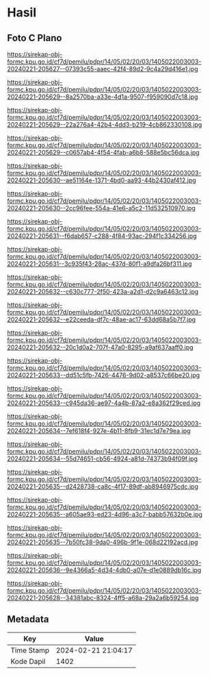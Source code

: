 # Hasil

## Foto C Plano

https://sirekap-obj-formc.kpu.go.id/cf7d/pemilu/pdpr/14/05/02/20/03/1405022003003-20240221-205627--07393c55-aaec-42f4-89d2-9c4a29d416e1.jpg

https://sirekap-obj-formc.kpu.go.id/cf7d/pemilu/pdpr/14/05/02/20/03/1405022003003-20240221-205629--8a2570ba-a33e-4d1a-9507-f959090d7c18.jpg

https://sirekap-obj-formc.kpu.go.id/cf7d/pemilu/pdpr/14/05/02/20/03/1405022003003-20240221-205629--22a276a4-42b4-4dd3-b219-4cb862330108.jpg

https://sirekap-obj-formc.kpu.go.id/cf7d/pemilu/pdpr/14/05/02/20/03/1405022003003-20240221-205629--c0657ab4-4f54-4fab-a6b8-588e5bc56dca.jpg

https://sirekap-obj-formc.kpu.go.id/cf7d/pemilu/pdpr/14/05/02/20/03/1405022003003-20240221-205630--ae51164e-1371-4bd0-aa93-44b2430af412.jpg

https://sirekap-obj-formc.kpu.go.id/cf7d/pemilu/pdpr/14/05/02/20/03/1405022003003-20240221-205630--2cc96fee-554a-41e6-a5c2-11d532510970.jpg

https://sirekap-obj-formc.kpu.go.id/cf7d/pemilu/pdpr/14/05/02/20/03/1405022003003-20240221-205631--f6dab657-c288-4f84-93ac-294f1c334256.jpg

https://sirekap-obj-formc.kpu.go.id/cf7d/pemilu/pdpr/14/05/02/20/03/1405022003003-20240221-205631--3c935f43-28ac-437d-80f1-a9dfa26bf311.jpg

https://sirekap-obj-formc.kpu.go.id/cf7d/pemilu/pdpr/14/05/02/20/03/1405022003003-20240221-205632--c630c777-2f50-423a-a2d1-d2c9a6463c12.jpg

https://sirekap-obj-formc.kpu.go.id/cf7d/pemilu/pdpr/14/05/02/20/03/1405022003003-20240221-205632--e22ceeda-df7c-48ae-ac17-63dd68a5b7f7.jpg

https://sirekap-obj-formc.kpu.go.id/cf7d/pemilu/pdpr/14/05/02/20/03/1405022003003-20240221-205632--20c1d0a2-707f-47a0-8295-a9af637aaff0.jpg

https://sirekap-obj-formc.kpu.go.id/cf7d/pemilu/pdpr/14/05/02/20/03/1405022003003-20240221-205633--dd51c5fb-7426-4476-9d02-a8537c66be20.jpg

https://sirekap-obj-formc.kpu.go.id/cf7d/pemilu/pdpr/14/05/02/20/03/1405022003003-20240221-205633--c945da36-ae97-4a4b-87a2-e8a362f29ced.jpg

https://sirekap-obj-formc.kpu.go.id/cf7d/pemilu/pdpr/14/05/02/20/03/1405022003003-20240221-205634--7ef618f4-927e-4b11-8fb9-31ec1d7e79ea.jpg

https://sirekap-obj-formc.kpu.go.id/cf7d/pemilu/pdpr/14/05/02/20/03/1405022003003-20240221-205634--55d74651-cb56-4924-a81d-74373b94f09f.jpg

https://sirekap-obj-formc.kpu.go.id/cf7d/pemilu/pdpr/14/05/02/20/03/1405022003003-20240221-205635--d2428738-ca8c-4f17-89df-ab8946975cdc.jpg

https://sirekap-obj-formc.kpu.go.id/cf7d/pemilu/pdpr/14/05/02/20/03/1405022003003-20240221-205635--a605ae93-ed23-4d96-a3c7-babb57632b0e.jpg

https://sirekap-obj-formc.kpu.go.id/cf7d/pemilu/pdpr/14/05/02/20/03/1405022003003-20240221-205635--7b50fc38-9da0-496b-9f1e-068d22192acd.jpg

https://sirekap-obj-formc.kpu.go.id/cf7d/pemilu/pdpr/14/05/02/20/03/1405022003003-20240221-205636--9e4366a5-4d34-4db0-a07e-d1e0889db16c.jpg

https://sirekap-obj-formc.kpu.go.id/cf7d/pemilu/pdpr/14/05/02/20/03/1405022003003-20240221-205628--34381abc-8324-4ff5-a68a-29a2a6b59254.jpg


## Metadata

| Key        | Value               |
| ---------- | ------------------- |
| Time Stamp | 2024-02-21 21:04:17 |
| Kode Dapil | 1402                |



